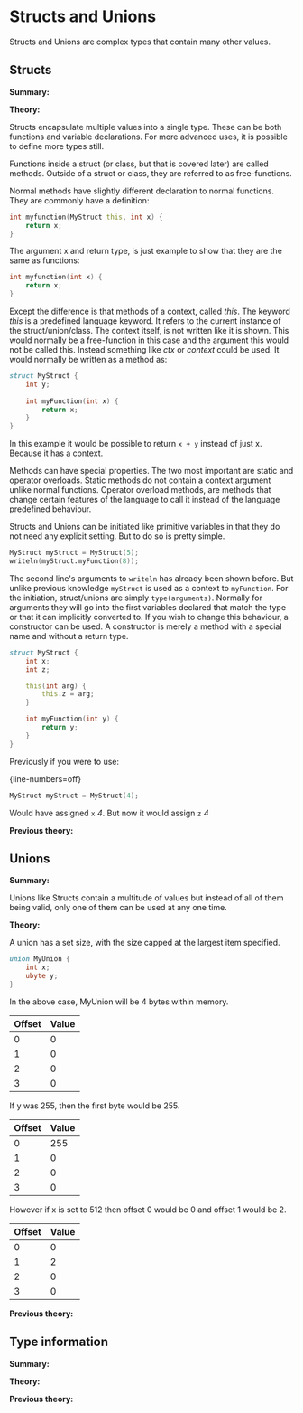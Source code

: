 # Structs and Unions
Structs and Unions are complex types that contain many other values.

## Structs
**Summary:**


**Theory:**

Structs encapsulate multiple values into a single type. These can be both functions and variable declarations. For more advanced uses, it is possible to define more types still.

Functions inside a struct (or class, but that is covered later) are called methods. Outside of a struct or class, they are referred to as free-functions.

Normal methods have slightly different declaration to normal functions. They are commonly have a definition:

```D
int myfunction(MyStruct this, int x) {
	return x;
}
```
The argument x and return type, is just example to show that they are the same as functions:

```D
int myfunction(int x) {
	return x;
}
```
Except the difference is that methods of a context, called *this*. The keyword *this* is a predefined language keyword. It refers to the current instance of the struct/union/class.
The context itself, is not written like it is shown. This would normally be a free-function in this case and the argument this would not be called this. Instead something like *ctx* or *context* could be used. It would normally be written as a method as:

```D
struct MyStruct {
	int y;
	
	int myFunction(int x) {
		return x;
	}
}
```
In this example it would be possible to return ``x + y`` instead of just x. Because it has a context.

Methods can have special properties. The two most important are static and operator overloads.
Static methods do not contain a context argument unlike normal functions.
Operator overload methods, are methods that change certain features of the language to call it instead of the language predefined behaviour.

Structs and Unions can be initiated like primitive variables in that they do not need any explicit setting. But to do so is pretty simple.

```D
MyStruct myStruct = MyStruct(5);
writeln(myStruct.myFunction(8));
```
The second line's arguments to ``writeln`` has already been shown before. But unlike previous knowledge ``myStruct`` is used as a context to ``myFunction``.
For the initiation, struct/unions are simply ``type(arguments)``. Normally for arguments they will go into the first variables declared that match the type or that it can implicitly converted to. If you wish to change this behaviour, a constructor can be used.
A constructor is merely a method with a special name and without a return type.

```D
struct MyStruct {
	int x;
	int z;

	this(int arg) {
		this.z = arg;
	}

	int myFunction(int y) {
		return y;
	}
}
```
Previously if you were to use:

{line-numbers=off}
```D
MyStruct myStruct = MyStruct(4);
```
Would have assigned ``x`` *4*. But now it would assign ``z`` *4*

**Previous theory:**


## Unions
**Summary:**

Unions like Structs contain a multitude of values but instead of all of them being valid, only one of them can be used at any one time.

**Theory:**

A union has a set size, with the size capped at the largest item specified.

```D
union MyUnion {
	int x;
	ubyte y;
}
```
In the above case, MyUnion will be 4 bytes within memory.

| Offset | Value |
|----------|----------|
| 0        | 0        |
| 1        | 0        |
| 2        | 0        |
| 3        | 0        |

If y was 255, then the first byte would be 255.

| Offset | Value |
|----------|----------|
| 0        | 255    |
| 1        | 0        |
| 2        | 0        |
| 3        | 0        |

However if x is set to 512 then offset 0 would be 0 and offset 1 would be 2.

| Offset | Value |
|----------|----------|
| 0        | 0        |
| 1        | 2        |
| 2        | 0        |
| 3        | 0        |

**Previous theory:**


## Type information
**Summary:**


**Theory:**


**Previous theory:**



